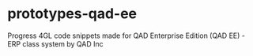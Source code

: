 # prototypes-qad-ee
Progress 4GL code snippets made for QAD Enterprise Edition (QAD EE) - ERP class system by QAD Inc
